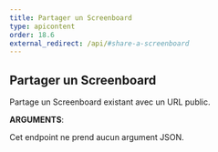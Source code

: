 ```yaml
---
title: Partager un Screenboard
type: apicontent
order: 18.6
external_redirect: /api/#share-a-screenboard
---
```


## Partager un Screenboard

Partage un Screenboard existant avec un URL public.

**ARGUMENTS**:

Cet endpoint ne prend aucun argument JSON.

